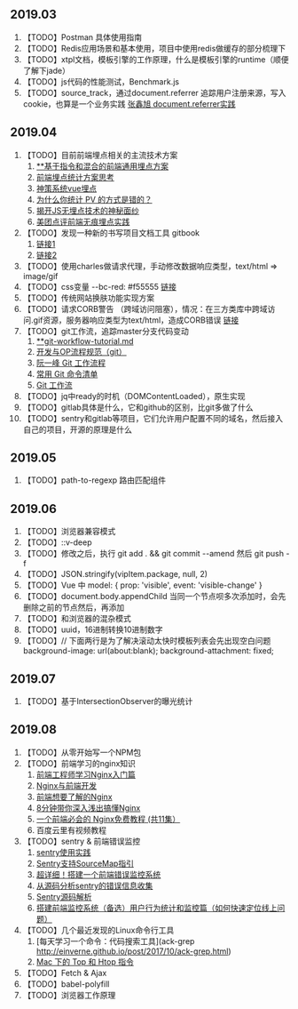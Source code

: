 ## 2019.03
1. 【TODO】Postman 具体使用指南
2. 【TODO】Redis应用场景和基本使用，项目中使用redis做缓存的部分梳理下
3. 【TODO】xtpl文档，模板引擎的工作原理，什么是模板引擎的runtime（顺便了解下jade）
4. 【TODO】js代码的性能测试，Benchmark.js
5. 【TODO】source_track，通过document.referrer 追踪用户注册来源，写入cookie，也算是一个业务实践
  [张鑫旭 document.referrer实践](https://www.zhangxinxu.com/wordpress/2017/02/js-page-url-document-referrer/)

## 2019.04
1. 【TODO】目前前端埋点相关的主流技术方案
    1. [**基于指令和混合的前端通用埋点方案](https://zhuanlan.zhihu.com/p/27659302)  
    2. [前端埋点统计方案思考](http://www.10tiao.com/html/780/201812/2650588763/1.html)  
    3. [神策系统vue埋点](https://my.oschina.net/u/3150903/blog/2086076?p=1)  
    4. [为什么你统计 PV 的方式是错的？](https://www.jianshu.com/p/84e617daf484)  
    5. [揭开JS无埋点技术的神秘面纱](http://unclechen.github.io/2018/06/24/%E6%8F%AD%E5%BC%80JS%E6%97%A0%E5%9F%8B%E7%82%B9%E6%8A%80%E6%9C%AF%E7%9A%84%E7%A5%9E%E7%A7%98%E9%9D%A2%E7%BA%B1/)  
    6. [美团点评前端无痕埋点实践](https://juejin.im/entry/58e8aa25a22b9d00589bd297)  
2. 【TODO】发现一种新的书写项目文档工具 gitbook
    1. [链接1](http://www.chengweiyang.cn/gitbook/basic-usage/README.html)
    2. [链接2](https://blog.csdn.net/lu_embedded/article/details/81100704)
3. 【TODO】使用charles做请求代理，手动修改数据响应类型，text/html  =>  image/gif
4. 【TODO】css变量 --bc-red: #f55555
  [链接](http://www.ruanyifeng.com/blog/2017/05/css-variables.html)
5. 【TODO】传统网站换肤功能实现方案
6. 【TODO】请求CORB警告 （跨域访问阻塞），情况：在三方类库中跨域访问.gif资源，服务器响应类型为text/html，造成CORB错误
  [链接](https://segmentfault.com/a/1190000016126079)
7. 【TODO】git工作流，追踪master分支代码变动
    1. [**git-workflow-tutorial.md](https://github.com/xirong/my-git/blob/master/git-workflow-tutorial.md)
    2. [开发与OP流程规范（git）](https://www.cnblogs.com/aylin/p/6042653.html)
    3. [阮一峰 Git 工作流程](http://www.ruanyifeng.com/blog/2015/12/git-workflow.html)
    4. [常用 Git 命令清单](http://www.ruanyifeng.com/blog/2015/12/git-cheat-sheet.html)
    5. [Git 工作流](https://juejin.im/post/5a014d5f518825295f5d56c7)
8. 【TODO】jq中ready的时机（DOMContentLoaded），原生实现
9. 【TODO】gitlab具体是什么，它和github的区别，比git多做了什么
10. 【TODO】sentry和gitlab等项目，它们允许用户配置不同的域名，然后接入自己的项目，开源的原理是什么

## 2019.05
1. 【TODO】path-to-regexp 路由匹配组件

## 2019.06
1. 【TODO】浏览器兼容模式
2. 【TODO】::v-deep
3. 【TODO】修改之后，执行 git add . && git commit --amend     然后 git push -f
4. 【TODO】JSON.stringify(vipItem.package, null, 2)
5. 【TODO】Vue 中 model: {
    prop: 'visible',
    event: 'visible-change'
  }
6. 【TODO】document.body.appendChild
  当同一个节点呗多次添加时，会先删除之前的节点然后，再添加
7. 【TODO】<!DOCTYPE html>和浏览器的混杂模式
8. 【TODO】uuid，16进制转换10进制数字
9. 【TODO】// 下面两行是为了解决滚动太快时模板列表会先出现空白问题
  background-image: url(about:blank);
  background-attachment: fixed;

## 2019.07
1. 【TODO】基于IntersectionObserver的曝光统计

## 2019.08
1. 【TODO】从零开始写一个NPM包
2. 【TODO】前端学习的nginx知识
    1. [前端工程师学习Nginx入门篇](http://cnt1992.xyz/2016/03/18/simple-intro-to-nginx/)
    2. [Nginx与前端开发](https://juejin.im/post/5bacbd395188255c8d0fd4b2)
    3. [前端想要了解的Nginx](https://juejin.im/post/5cae9de95188251ae2324ec3)
    4. [8分钟带你深入浅出搞懂Nginx](https://zhuanlan.zhihu.com/p/34943332)
    5. [一个前端必会的 Nginx免费教程 (共11集）](http://jspang.com/posts/2018/10/05/nginx.html)
    6. 百度云里有视频教程
3. 【TODO】sentry & 前端错误监控
    1. [sentry使用实践](https://www.jianshu.com/p/66e00077fac3)
    2. [Sentry支持SourceMap指引](https://blog.fritx.me/?2017/07/sentry-sourcemap-guide)
    3. [超详细！搭建一个前端错误监控系统](https://zhuanlan.zhihu.com/p/51446011)
    4. [从源码分析sentry的错误信息收集](http://niexiaotao.cn/2018/08/18/%E4%BB%8E%E6%BA%90%E7%A0%81%E5%88%86%E6%9E%90sentry%E7%9A%84%E9%94%99%E8%AF%AF%E4%BF%A1%E6%81%AF%E6%94%B6%E9%9B%86/)
    5. [Sentry源码解析](https://hellogithub2014.github.io/2018/07/22/sentry-source-code/)
    6. [搭建前端监控系统（备选）用户行为统计和监控篇（如何快速定位线上问题）](https://www.cnblogs.com/warm-stranger/p/10209844.html)
4. 【TODO】几个最近发现的Linux命令行工具
    1. [每天学习一个命令：代码搜索工具](ack-grep http://einverne.github.io/post/2017/10/ack-grep.html)
    2. [Mac 下的 Top 和 Htop 指令](https://cnbin.github.io/blog/2015/06/19/mac-xia-de-top-he-htop-zhi-ling/)
5. 【TODO】Fetch & Ajax
6. 【TODO】babel-polyfill
7. 【TODO】浏览器工作原理